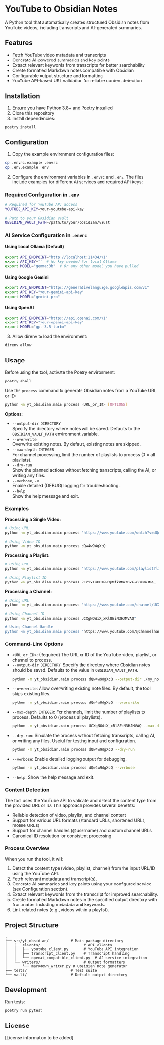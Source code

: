 # YouTube to Obsidian Notes

A Python tool that automatically creates structured Obsidian notes from YouTube videos, including transcripts and AI-generated summaries.

## Features

- Fetch YouTube video metadata and transcripts
- Generate AI-powered summaries and key points
- Extract relevant keywords from transcripts for better searchability
- Create formatted Markdown notes compatible with Obsidian
- Configurable output structure and formatting
- YouTube API-based URL validation for reliable content detection

## Installation

1. Ensure you have Python 3.8+ and [Poetry](https://python-poetry.org/) installed
2. Clone this repository
3. Install dependencies:
```bash
poetry install
```

## Configuration

1. Copy the example environment configuration files:
```bash
cp .envrc.example .envrc
cp .env.example .env
```

2. Configure the environment variables in `.envrc` and `.env`. The files include examples for different AI services and required API keys:

### Required Configuration in `.env`

```bash
# Required for YouTube API access
YOUTUBE_API_KEY=your-youtube-api-key

# Path to your Obsidian vault
OBSIDIAN_VAULT_PATH=/path/to/your/obsidian/vault
```

### AI Service Configuration in `.envrc`

#### Using Local Ollama (Default)
```bash
export API_ENDPOINT="http://localhost:11434/v1"
export API_KEY=""  # No key needed for local Ollama
export MODEL="gemma:3b"  # Or any other model you have pulled
```

#### Using Google Gemini
```bash
export API_ENDPOINT="https://generativelanguage.googleapis.com/v1"
export API_KEY="your-gemini-api-key"
export MODEL="gemini-pro"
```

#### Using OpenAI
```bash
export API_ENDPOINT="https://api.openai.com/v1"
export API_KEY="your-openai-api-key"
export MODEL="gpt-3.5-turbo"
```

3. Allow direnv to load the environment:
```bash
direnv allow
```

## Usage

Before using the tool, activate the Poetry environment:

```bash
poetry shell
```

Use the `process` command to generate Obsidian notes from a YouTube URL or ID:

```bash
python -m yt_obsidian.main process <URL_or_ID> [OPTIONS]
```

**Options:**
- `--output-dir DIRECTORY`  
  Specify the directory where notes will be saved. Defaults to the `OBSIDIAN_VAULT_PATH` environment variable.
- `--overwrite`  
  Overwrite existing notes. By default, existing notes are skipped.
- `--max-depth INTEGER`  
  For channel processing, limit the number of playlists to process (0 = all playlists).
- `--dry-run`  
  Show the planned actions without fetching transcripts, calling the AI, or writing any files.
- `--verbose`, `-v`  
  Enable detailed (DEBUG) logging for troubleshooting.
- `--help`  
  Show the help message and exit.


### Examples

**Processing a Single Video:**
```bash
# Using URL
python -m yt_obsidian.main process "https://www.youtube.com/watch?v=dQw4w9WgXcQ"

# Using Video ID
python -m yt_obsidian.main process dQw4w9WgXcQ
```

**Processing a Playlist:**
```bash
# Using URL
python -m yt_obsidian.main process "https://www.youtube.com/playlist?list=PLrxxIuPUBEH3pMfkRMe3DxF-6OsMeJM4_"

# Using Playlist ID
python -m yt_obsidian.main process PLrxxIuPUBEH3pMfkRMe3DxF-6OsMeJM4_
```

**Processing a Channel:**
```bash
# Using URL
python -m yt_obsidian.main process "https://www.youtube.com/channel/UCXgNOWiX_xRl8EiN3HJMVAQ"

# Using Channel ID
python -m yt_obsidian.main process UCXgNOWiX_xRl8EiN3HJMVAQ"

# Using Channel Handle
python -m yt_obsidian.main process "https://www.youtube.com/@channelhandle"
```

### Command-Line Options

-   `<URL_or_ID>`: (Required) The URL or ID of the YouTube video, playlist, or channel to process.
-   `--output-dir DIRECTORY`: Specify the directory where Obsidian notes should be saved. Defaults to the value in `OBSIDIAN_VAULT_PATH`.
    ```bash
    python -m yt_obsidian.main process dQw4w9WgXcQ --output-dir ./my_notes
    ```
-   `--overwrite`: Allow overwriting existing note files. By default, the tool skips existing files.
    ```bash
    python -m yt_obsidian.main process dQw4w9WgXcQ --overwrite
    ```
-   `--max-depth INTEGER`: For channels, limit the number of playlists to process. Defaults to 0 (process all playlists).
    ```bash
    python -m yt_obsidian.main process UCXgNOWiX_xRl8EiN3HJMVAQ --max-depth 5
    ```
-   `--dry-run`: Simulate the process without fetching transcripts, calling AI, or writing any files. Useful for testing input and configuration.
    ```bash
    python -m yt_obsidian.main process dQw4w9WgXcQ --dry-run
    ```
-   `--verbose`: Enable detailed logging output for debugging.
    ```bash
    python -m yt_obsidian.main process dQw4w9WgXcQ --verbose
    ```
-   `--help`: Show the help message and exit.

### Content Detection

The tool uses the YouTube API to validate and detect the content type from the provided URL or ID. This approach provides several benefits:

- Reliable detection of video, playlist, and channel content
- Support for various URL formats (standard URLs, shortened URLs, mobile URLs)
- Support for channel handles (@username) and custom channel URLs
- Canonical ID resolution for consistent processing

### Process Overview

When you run the tool, it will:
1. Detect the content type (video, playlist, channel) from the input URL/ID using the YouTube API.
2. Fetch relevant metadata and transcript(s).
3. Generate AI summaries and key points using your configured service (see Configuration section).
4. Extract relevant keywords from the transcript for improved searchability.
5. Create formatted Markdown notes in the specified output directory with frontmatter including metadata and keywords.
6. Link related notes (e.g., videos within a playlist).

## Project Structure

```
.
├── src/yt_obsidian/          # Main package directory
│   ├── clients/                    # API clients
│   │   ├── youtube_client.py       # YouTube API integration
│   │   ├── transcript_client.py    # Transcript handling
│   │   └── openai_compatible_client.py  # AI service integration
│   └── writers/                    # Output formatters
│       └── markdown_writer.py # Obsidian note generator
├── tests/                    # Test suite
└── vault/                    # Default output directory
```

## Development

Run tests:
```bash
poetry run pytest
```

## License

[License information to be added]